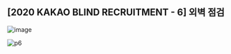 ## [2020 KAKAO BLIND RECRUITMENT - 6] 외벽 점검

![image](https://user-images.githubusercontent.com/22045163/91275848-a9afe900-e7bb-11ea-8d9c-c59bc332587b.png)

![p6](https://user-images.githubusercontent.com/22045163/91276113-07dccc00-e7bc-11ea-8b62-20364a87b736.jpg)
